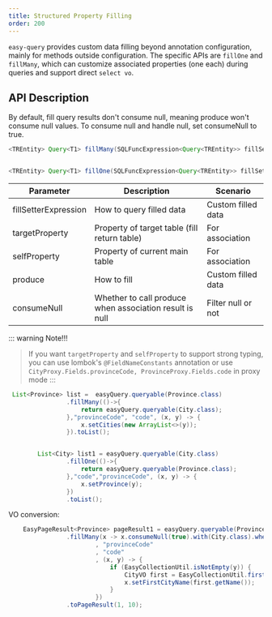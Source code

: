 ```yaml
---
title: Structured Property Filling
order: 200
---
```

`easy-query` provides custom data filling beyond annotation configuration, mainly for methods outside configuration. The specific APIs are `fillOne` and `fillMany`, which can customize associated properties (one each) during queries and support direct `select vo`.

## API Description
By default, fill query results don't consume null, meaning produce won't consume null values. To consume null and handle null, set consumeNull to true.
```java
<TREntity> Query<T1> fillMany(SQLFuncExpression<Query<TREntity>> fillSetterExpression, String targetProperty, String selfProperty, BiConsumer<T1, Collection<TREntity>> produce, boolean consumeNull);


<TREntity> Query<T1> fillOne(SQLFuncExpression<Query<TREntity>> fillSetterExpression, String targetProperty, String selfProperty, BiConsumer<T1, TREntity> produce, boolean consumeNull);
```

Parameter  | Description | Scenario 
--- | --- | --- 
fillSetterExpression | How to query filled data | Custom filled data
targetProperty | Property of target table (fill return table)  | For association 
selfProperty | Property of current main table  | For association
produce | How to fill  | Custom filled data
consumeNull | Whether to call produce when association result is null  | Filter null or not

::: warning Note!!!
> If you want `targetProperty` and `selfProperty` to support strong typing, you can use lombok's `@FieldNameConstants` annotation or use `CityProxy.Fields.provinceCode, ProvinceProxy.Fields.code` in proxy mode
:::

```java
 List<Province> list =  easyQuery.queryable(Province.class)
                .fillMany(()->{
                    return easyQuery.queryable(City.class);
                },"provinceCode", "code", (x, y) -> {
                    x.setCities(new ArrayList<>(y));
                }).toList();


        List<City> list1 = easyQuery.queryable(City.class)
                .fillOne(()->{
                    return easyQuery.queryable(Province.class);
                },"code","provinceCode", (x, y) -> {
                    x.setProvince(y);
                })
                .toList();
```

VO conversion:
```java
    EasyPageResult<Province> pageResult1 = easyQuery.queryable(Province.class)
                .fillMany(x -> x.consumeNull(true).with(City.class).where(y -> y.eq(City::getCode, "3306")).select(CityVO.class)//Convert filled data to CityVO,
                        , "provinceCode"
                        , "code"
                        , (x, y) -> {
                            if (EasyCollectionUtil.isNotEmpty(y)) {
                                CityVO first = EasyCollectionUtil.first(y);//Get first city and assign
                                x.setFirstCityName(first.getName());
                            }
                        })
                .toPageResult(1, 10);
```


